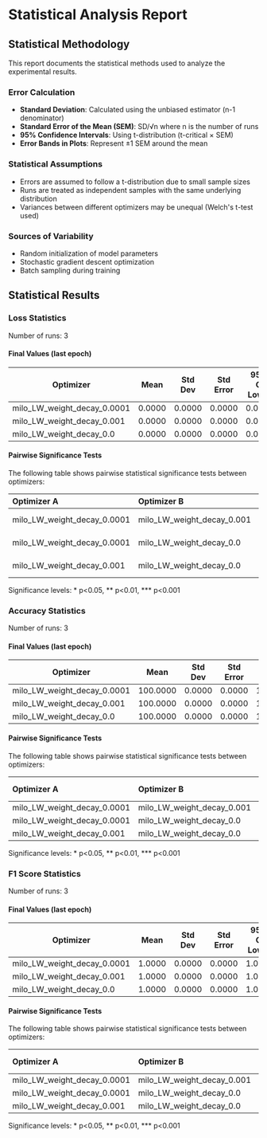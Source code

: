# Statistical Analysis Report

## Statistical Methodology

This report documents the statistical methods used to analyze the experimental results.

### Error Calculation

- **Standard Deviation**: Calculated using the unbiased estimator (n-1 denominator)
- **Standard Error of the Mean (SEM)**: SD/√n where n is the number of runs
- **95% Confidence Intervals**: Using t-distribution (t-critical × SEM)
- **Error Bands in Plots**: Represent ±1 SEM around the mean

### Statistical Assumptions

- Errors are assumed to follow a t-distribution due to small sample sizes
- Runs are treated as independent samples with the same underlying distribution
- Variances between different optimizers may be unequal (Welch's t-test used)

### Sources of Variability

- Random initialization of model parameters
- Stochastic gradient descent optimization
- Batch sampling during training

## Statistical Results

### Loss Statistics

Number of runs: 3

#### Final Values (last epoch)

| Optimizer | Mean | Std Dev | Std Error | 95% CI Lower | 95% CI Upper |
|-----------|------|---------|-----------|--------------|-------------|
| milo_LW_weight_decay_0.0001 | 0.0000 | 0.0000 | 0.0000 | 0.0000 | 0.0000 |
| milo_LW_weight_decay_0.001 | 0.0000 | 0.0000 | 0.0000 | 0.0000 | 0.0000 |
| milo_LW_weight_decay_0.0 | 0.0000 | 0.0000 | 0.0000 | 0.0000 | 0.0000 |

#### Pairwise Significance Tests

The following table shows pairwise statistical significance tests between optimizers:

| Optimizer A                | Optimizer B               |      Mean A |      Mean B | Better                     |    p-value | Significant   | Metric     |
|:---------------------------|:--------------------------|------------:|------------:|:---------------------------|-----------:|:--------------|:-----------|
| milo_LW_weight_decay_0.0001 | milo_LW_weight_decay_0.001 | 2.4976e-07  | 4.11153e-07 | milo_LW_weight_decay_0.0001 | 0.00319364 | **            | final_loss |
| milo_LW_weight_decay_0.0001 | milo_LW_weight_decay_0.0   | 2.4976e-07  | 2.81463e-07 | milo_LW_weight_decay_0.0001 | 0.328236   |               | final_loss |
| milo_LW_weight_decay_0.001  | milo_LW_weight_decay_0.0   | 4.11153e-07 | 2.81463e-07 | milo_LW_weight_decay_0.0    | 0.0174561  | *             | final_loss |

Significance levels: * p<0.05, ** p<0.01, *** p<0.001

### Accuracy Statistics

Number of runs: 3

#### Final Values (last epoch)

| Optimizer | Mean | Std Dev | Std Error | 95% CI Lower | 95% CI Upper |
|-----------|------|---------|-----------|--------------|-------------|
| milo_LW_weight_decay_0.0001 | 100.0000 | 0.0000 | 0.0000 | 100.0000 | 100.0000 |
| milo_LW_weight_decay_0.001 | 100.0000 | 0.0000 | 0.0000 | 100.0000 | 100.0000 |
| milo_LW_weight_decay_0.0 | 100.0000 | 0.0000 | 0.0000 | 100.0000 | 100.0000 |

#### Pairwise Significance Tests

The following table shows pairwise statistical significance tests between optimizers:

| Optimizer A                | Optimizer B               |   Mean A |   Mean B | Better                    |   p-value | Significant   | Metric         |
|:---------------------------|:--------------------------|---------:|---------:|:--------------------------|----------:|:--------------|:---------------|
| milo_LW_weight_decay_0.0001 | milo_LW_weight_decay_0.001 |      100 |      100 | milo_LW_weight_decay_0.001 |       nan |               | final_accuracy |
| milo_LW_weight_decay_0.0001 | milo_LW_weight_decay_0.0   |      100 |      100 | milo_LW_weight_decay_0.0   |       nan |               | final_accuracy |
| milo_LW_weight_decay_0.001  | milo_LW_weight_decay_0.0   |      100 |      100 | milo_LW_weight_decay_0.0   |       nan |               | final_accuracy |

Significance levels: * p<0.05, ** p<0.01, *** p<0.001

### F1 Score Statistics

Number of runs: 3

#### Final Values (last epoch)

| Optimizer | Mean | Std Dev | Std Error | 95% CI Lower | 95% CI Upper |
|-----------|------|---------|-----------|--------------|-------------|
| milo_LW_weight_decay_0.0001 | 1.0000 | 0.0000 | 0.0000 | 1.0000 | 1.0000 |
| milo_LW_weight_decay_0.001 | 1.0000 | 0.0000 | 0.0000 | 1.0000 | 1.0000 |
| milo_LW_weight_decay_0.0 | 1.0000 | 0.0000 | 0.0000 | 1.0000 | 1.0000 |

#### Pairwise Significance Tests

The following table shows pairwise statistical significance tests between optimizers:

| Optimizer A                | Optimizer B               |   Mean A |   Mean B | Better                    |   p-value | Significant   | Metric         |
|:---------------------------|:--------------------------|---------:|---------:|:--------------------------|----------:|:--------------|:---------------|
| milo_LW_weight_decay_0.0001 | milo_LW_weight_decay_0.001 |        1 |        1 | milo_LW_weight_decay_0.001 |       nan |               | final_f1_score |
| milo_LW_weight_decay_0.0001 | milo_LW_weight_decay_0.0   |        1 |        1 | milo_LW_weight_decay_0.0   |       nan |               | final_f1_score |
| milo_LW_weight_decay_0.001  | milo_LW_weight_decay_0.0   |        1 |        1 | milo_LW_weight_decay_0.0   |       nan |               | final_f1_score |

Significance levels: * p<0.05, ** p<0.01, *** p<0.001

